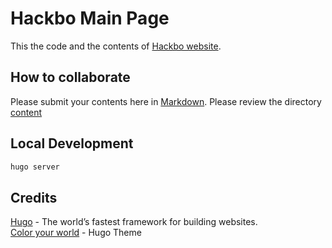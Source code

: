 # Hackbo Main Page

This the code and the contents of [Hackbo website](http://hackbo.org/).

## How to collaborate

Please submit your contents here in [Markdown](https://www.markdownguide.org/basic-syntax/). Please review the directory [content](/content)

## Local Development

```bash
hugo server
```

## Credits

[Hugo](https://gohugo.io/) -  The world’s fastest framework for building websites.  
[Color your world](https://gitlab.com/rmaguiar/hugo-theme-color-your-world.git) - Hugo Theme

